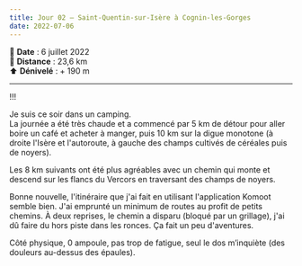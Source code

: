 ```yaml
---
title: Jour 02 — Saint-Quentin-sur-Isère à Cognin-les-Gorges
date: 2022-07-06
---
```


📅 **Date** : 6 juillet 2022  
📍 **Distance** : 23,6 km  
⬆️ **Dénivelé** : + 190 m 

---
!!!

Je suis ce soir dans un camping.  
La journée a été très chaude et a commencé par 5 km de détour pour aller boire un café et acheter à manger, puis 10 km sur la digue monotone (à droite l'Isère et l'autoroute, à gauche des champs cultivés de céréales puis de noyers).

Les 8 km suivants ont été plus agréables avec un chemin qui monte et descend sur les flancs du Vercors en traversant des champs de noyers.

Bonne nouvelle, l'itinéraire que j'ai fait en utilisant l'application Komoot semble bien. J'ai emprunté un minimum de routes au profit de petits chemins. À deux reprises, le chemin a disparu (bloqué par un grillage), j'ai dû faire du hors piste dans les ronces. Ça fait un peu d'aventures.

Côté physique, 0 ampoule, pas trop de fatigue, seul le dos m’inquiète (des douleurs au-dessus des épaules).
